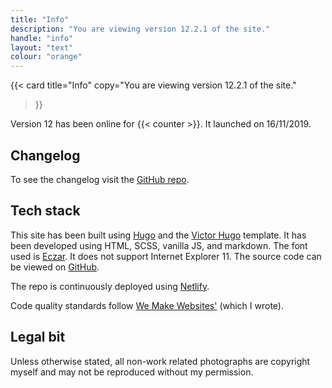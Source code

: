 ```yaml
---
title: "Info"
description: "You are viewing version 12.2.1 of the site."
handle: "info"
layout: "text"
colour: "orange"
---
```


{{<
  card
  title="Info"
  copy="You are viewing version 12.2.1 of the site."
>}}

Version 12 has been online for {{< counter >}}. It launched on 16/11/2019.

## Changelog

To see the changelog visit the [GitHub repo](https://github.com/csbrightside/craigbaldwin.com/blob/master/CHANGELOG.md).

## Tech stack

This site has been built using [Hugo](https://gohugo.io/) and the [Victor Hugo](https://github.com/netlify-templates/victor-hugo) template. It has been developed using HTML, SCSS, vanilla JS, and markdown. The font used is [Eczar](https://fonts.google.com/specimen/Eczar). It does not support Internet Explorer 11. The source code can be viewed on [GitHub](https://github.com/csbrightside/craigbaldwin.com).

The repo is continuously deployed using [Netlify](https://www.netlify.com/).

Code quality standards follow [We Make Websites'](https://github.com/we-make-websites/wmw-coding-guidelines) (which I wrote).

## Legal bit

Unless otherwise stated, all non-work related photographs are copyright myself and may not be reproduced without my permission.
